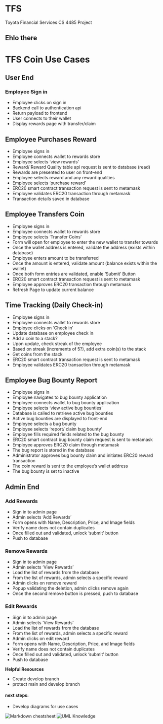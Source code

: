 # TFS
Toyota Financial Services CS 4485 Project
## Ehlo there

# TFS Coin Use Cases

## User End

### Employee Sign in
* Employee clicks on sign in
* Backend call to authentication api
* Return payload to frontend
* User connects to their wallet
* Display rewards page with transfer/claim

## Employee Purchases Reward
 
* Employee signs in
* Employee connects wallet to rewards store
* Employee selects ‘view rewards’
* Reward/ Reward Quality table api request is sent to database (read)
* Rewards are presented to user on front-end
* Employee selects reward and any reward qualities
* Employee selects ‘purchase reward’
* ERC20 smart contract transaction request is sent to metamask
* Employee validates ERC20 transaction through metamask
* Transaction details saved in database

## Employee Transfers Coin
* Employee signs in
* Employee connects wallet to rewards store
* Employee selects ‘Transfer Coins’
* Form will open for employee to enter the new wallet to transfer towards
* Once the wallet address is entered, validate the address (exists within database)
* Employee enters amount to be transferred
* Once the amount is entered, validate amount (balance exists within the wallet)
* Once both form entries are validated, enable ‘Submit’ Button
* ERC20 smart contract transaction request is sent to metamask
* Employee approves ERC20 transaction through metamask
* Refresh Page to update current balance

## Time Tracking (Daily Check-in)

* Employee signs in
* Employee connects wallet to rewards store
* Employee clicks on ‘Check in’
* Update database on employee check in
* Add a coin to a stack?
* Upon update, check streak of the employee
* Based on streak (increments of 5?), add extra coin(s) to the stack
* Get coins from the stack
* ERC20 smart contract transaction request is sent to metamask
* Employee validates ERC20 transaction through metamask

## Employee Bug Bounty Report

* Employee signs in
* Employee navigates to bug bounty application
* Employee connects wallet to bug bounty application
* Employee selects ‘view active bug bounties’
* Database is called to retrieve active bug bounties
* Active bug bounties are displayed to front-end
* Employee selects a bug bounty 
* Employee selects ‘report/ claim bug bounty’
* Employee fills required fields related to the bug bounty
* ERC20 smart contract bug bounty claim request is sent to metamask
* Employee approves ERC20 claim through metamask
* The bug report is stored in the database
* Administrator approves bug bounty claim and initiates ERC20 reward transaction
* The coin reward is sent to the employee’s wallet address
* The bug bounty is set to inactive



## Admin End

### Add Rewards

* Sign in to admin page
* Admin selects ‘Add Rewards’
* Form opens with Name, Description, Price, and Image fields
* Verify name does not contain duplicates
* Once filled out and validated, unlock ‘submit’ button
* Push to database

### Remove Rewards

* Sign in to admin page
* Admin selects ‘View Rewards’
* Load the list of rewards from the database
* From the list of rewards, admin selects a specific reward
* Admin clicks on remove reward
* Popup validating the deletion, admin clicks remove again
* Once the second remove button is pressed, push to database

### Edit Rewards

* Sign in to admin page
* Admin selects ‘View Rewards’
* Load the list of rewards from the database
* From the list of rewards, admin selects a specific reward
* Admin clicks on edit reward
* Form opens with Name, Description, Price, and Image fields
* Verify name does not contain duplicates
* Once filled out and validated, unlock ‘submit’ button
* Push to database


__Helpful Resources__
* Create develop branch
* protect main and develop branch

#### next steps:

* Develop diagrams for use cases

![Markdown cheatsheet](https://www.markdownguide.org/cheat-sheet/)
![UML Knowledge](https://plantuml.com/)
